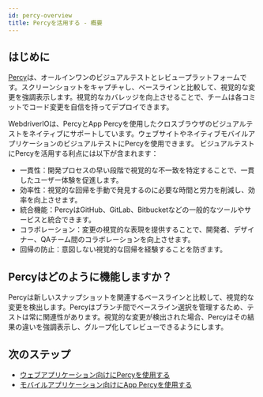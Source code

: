 ```yaml
---
id: percy-overview
title: Percyを活用する - 概要
---
```


## はじめに

[Percy](https://percy.io/?utm_source=webdriverio&utm_medium=partnered&utm_campaign=documentation)は、オールインワンのビジュアルテストとレビュープラットフォームです。スクリーンショットをキャプチャし、ベースラインと比較して、視覚的な変更を強調表示します。視覚的なカバレッジを向上させることで、チームは各コミットでコード変更を自信を持ってデプロイできます。

WebdriverIOは、PercyとApp Percyを使用したクロスブラウザのビジュアルテストをネイティブにサポートしています。ウェブサイトやネイティブモバイルアプリケーションのビジュアルテストにPercyを使用できます。
ビジュアルテストにPercyを活用する利点には以下が含まれます：

- 一貫性：開発プロセスの早い段階で視覚的な不一致を特定することで、一貫したユーザー体験を促進します。
- 効率性：視覚的な回帰を手動で発見するのに必要な時間と労力を削減し、効率を向上させます。
- 統合機能：PercyはGitHub、GitLab、Bitbucketなどの一般的なツールやサービスと統合できます。
- コラボレーション：変更の視覚的な表現を提供することで、開発者、デザイナー、QAチーム間のコラボレーションを向上させます。
- 回帰の防止：意図しない視覚的な回帰を経験することを防ぎます。

## Percyはどのように機能しますか？

Percyは新しいスナップショットを関連するベースラインと比較して、視覚的な変更を検出します。Percyはブランチ間でベースライン選択を管理するため、テストは常に関連性があります。視覚的な変更が検出された場合、Percyはその結果の違いを強調表示し、グループ化してレビューできるようにします。

## 次のステップ

- [ウェブアプリケーション向けにPercyを使用する](https://webdriver.io/docs/visual-testing/integrate-with-percy)
- [モバイルアプリケーション向けにApp Percyを使用する](https://webdriver.io/docs/visual-testing/integrate-with-app-percy)